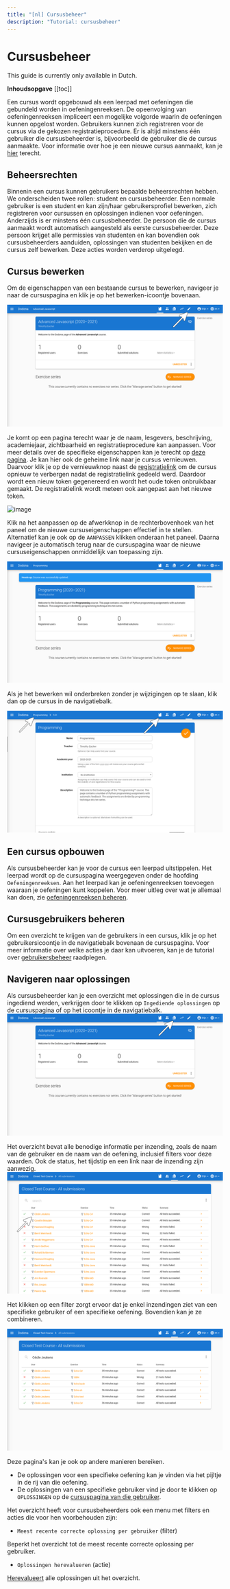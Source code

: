 ```yaml
---
title: "[nl] Cursusbeheer"
description: "Tutorial: cursusbeheer"
---
```


# Cursusbeheer

This guide is currently only available in Dutch.

**Inhoudsopgave**
[[toc]]

Een cursus wordt opgebouwd als een leerpad met oefeningen die gebundeld worden in oefeningenreeksen. De opeenvolging van oefeningenreeksen impliceert een mogelijke volgorde waarin de oefeningen kunnen opgelost worden. Gebruikers kunnen zich registreren voor de cursus via de gekozen registratieprocedure. Er is altijd minstens één gebruiker die cursusbeheerder is, bijvoorbeeld de gebruiker die de cursus aanmaakte. Voor informatie over hoe je een nieuwe cursus aanmaakt, kan je [hier](../new-course) terecht.

## Beheersrechten

Binnenin een cursus kunnen gebruikers bepaalde beheersrechten hebben. We onderscheiden twee rollen: student en cursusbeheerder. Een normale gebruiker is een student en kan zijn/haar gebruikersprofiel bewerken, zich registreren voor cursussen en oplossingen indienen voor oefeningen. Anderzijds is er minstens één cursusbeheerder. De persoon die de cursus aanmaakt wordt automatisch aangesteld als eerste cursusbeheerder. Deze persoon krijget alle permissies van studenten en kan bovendien ook cursusbeheerders aanduiden, oplossingen van studenten bekijken en de cursus zelf bewerken. Deze acties worden verderop uitgelegd.

## Cursus bewerken

Om de eigenschappen van een bestaande cursus te bewerken, navigeer je naar de cursuspagina en klik je op het bewerken-icoontje bovenaan.

![cursus bewerken knop](./staff.course_edit_button.png)

Je komt op een pagina terecht waar je de naam, lesgevers, beschrijving, academiejaar, zichtbaarheid en registratieprocedure kan aanpassen. Voor meer details over de specifieke eigenschappen kan je terecht op [deze pagina](../new-course/#cursuseigenschappen). Je kan hier ook de geheime link naar je cursus vernieuwen. Daarvoor klik je op de vernieuwknop naast de [registratielink](#registratielink) om de cursus opnieuw te verbergen nadat de registratielink gedeeld werd. Daardoor wordt een nieuw token gegenereerd en wordt het oude token onbruikbaar gemaakt. De registratielink wordt meteen ook aangepast aan het nieuwe token.

![image](./staff.hidden_course_registration_link_renew.png)

Klik na het aanpassen op de afwerkknop in de rechterbovenhoek van het paneel om de nieuwe cursuseigenschappen effectief in te stellen.  Alternatief kan je ook op de `AANPASSEN` klikken onderaan het paneel. Daarna navigeer je automatisch terug naar de cursuspagina waar de nieuwe cursuseigenschappen onmiddellijk van toepassing zijn.

![image](./staff.course_after_edit.png)

Als je het bewerken wil onderbreken zonder je wijzigingen op te slaan, klik dan op de cursus in de navigatiebalk.

![image](./staff.course_edit_cancel.png)

## Een cursus opbouwen

Als cursusbeheerder kan je voor de cursus een leerpad uitstippelen. Het leerpad wordt op de cursuspagina weergegeven onder de hoofding `Oefeningenreeksen`. Aan het leerpad kan je oefeningenreeksen toevoegen waaraan je oefeningen kunt koppelen. Voor meer uitleg over wat je allemaal kan doen, zie [oefeningenreeksen beheren](../exercise-series-management).

## Cursusgebruikers beheren

Om een overzicht te krijgen van de gebruikers in een cursus, klik je op het gebruikersicoontje in de navigatiebalk bovenaan de cursuspagina. Voor meer informatie over welke acties je daar kan uitvoeren, kan je de tutorial over [gebruikersbeheer](../user-management) raadplegen.

## Navigeren naar oplossingen

Als cursusbeheerder kan je een overzicht met oplossingen die in de cursus ingediend werden, verkrijgen door te klikken op `Ingediende oplossingen` op de cursuspagina of op het icoontje in de navigatiebalk.
![cursus oplossingen link](./staff.course_submissions_link.png)

Het overzicht bevat alle benodige informatie per inzending, zoals de naam van de gebruiker en de naam van de oefening, inclusief filters voor deze waarden. Ook de status, het tijdstip en een link naar de inzending zijn aanwezig.
![filter submissions](./staff.course_submissions_filter.png)

Het klikken op een filter zorgt ervoor dat je enkel inzendingen ziet van een specifieke gebruiker of een specifieke oefening. Bovendien kan je ze combineren.

![filtered submissions](./staff.course_submissions_filtered.png)

Deze pagina's kan je ook op andere manieren bereiken. 
* De oplossingen voor een specifieke oefening kan je vinden via het pijltje in de rij van die oefening.
* De oplossingen van een specifieke gebruiker vind je door te klikken op `OPLOSSINGEN` op de [cursuspagina van die gebruiker](../user-management/#studenten-opvolgen).

Het overzicht heeft voor cursusbeheerders ook een menu met filters en acties die voor hen voorbehouden zijn:

* `Meest recente correcte oplossing per gebruiker` (filter)

Beperkt het overzicht tot de meest recente correcte oplossing per gebruiker.

* `Oplossingen herevalueren` (actie)

[Herevalueert](../exercise-series-management/#oplossing-herevalueren) alle oplossingen uit het overzicht.
